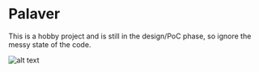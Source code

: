 # Palaver

This is a hobby project and is still in the design/PoC phase, so ignore the messy state of the code.

![alt text](https://github.com/waymirec/blather/blob/main/overview.png?raw=true)
